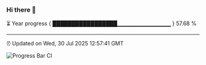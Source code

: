 ### Hi there 👋

⏳ Year progress { █████████████████▁▁▁▁▁▁▁▁▁▁▁▁▁ } 57.68 %

---

⏰ Updated on Wed, 30 Jul 2025 12:57:41 GMT

![Progress Bar CI](https://github.com/ZhaoGui/ZhaoGui/workflows/Progress%20Bar%20CI/badge.svg)
